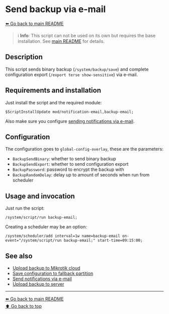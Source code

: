 Send backup via e-mail
======================

[⬅️ Go back to main README](../README.md)

> ℹ️ **Info**: This script can not be used on its own but requires the base
> installation. See [main README](../README.md) for details.

Description
-----------

This script sends binary backup (`/system/backup/save`) and complete
configuration export (`/export terse show-sensitive`) via e-mail.

Requirements and installation
-----------------------------

Just install the script and the required module:

    $ScriptInstallUpdate mod/notification-email,backup-email;

Also make sure you configure
[sending notifications via e-mail](mod/notification-email.md).

Configuration
-------------

The configuration goes to `global-config-overlay`, these are the parameters:

* `BackupSendBinary`: whether to send binary backup
* `BackupSendExport`: whether to send configuration export
* `BackupPassword`: password to encrypt the backup with
* `BackupRandomDelay`: delay up to amount of seconds when run from scheduler

Usage and invocation
--------------------

Just run the script:

    /system/script/run backup-email;

Creating a scheduler may be an option:

    /system/scheduler/add interval=1w name=backup-email on-event="/system/script/run backup-email;" start-time=09:15:00;

See also
--------

* [Upload backup to Mikrotik cloud](backup-cloud.md)
* [Save configuration to fallback partition](doc/backup-partition.md)
* [Send notifications via e-mail](mod/notification-email.md)
* [Upload backup to server](backup-upload.md)

---
[⬅️ Go back to main README](../README.md)  
[⬆️ Go back to top](#top)
